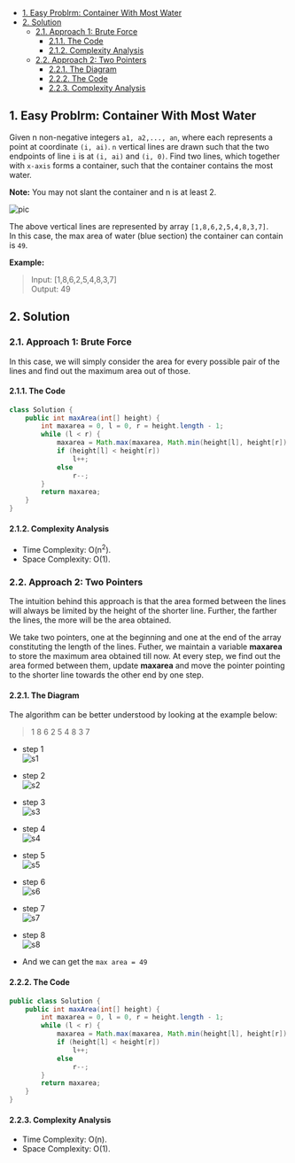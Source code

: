 <!-- TOC -->

- [1. Easy Problrm: Container With Most Water](#1-easy-problrm-container-with-most-water)
- [2. Solution](#2-solution)
  - [2.1. Approach 1: Brute Force](#21-approach-1-brute-force)
    - [2.1.1. The Code](#211-the-code)
    - [2.1.2. Complexity Analysis](#212-complexity-analysis)
  - [2.2. Approach 2: Two Pointers](#22-approach-2-two-pointers)
    - [2.2.1. The Diagram](#221-the-diagram)
    - [2.2.2. The Code](#222-the-code)
    - [2.2.3. Complexity Analysis](#223-complexity-analysis)

<!-- /TOC -->

## 1. Easy Problrm: Container With Most Water
Given n non-negative integers `a1, a2,..., an`, where each represents a point at coordinate `(i, ai)`. `n` vertical lines are drawn such that the two endpoints of line `i` is at `(i, ai)` and `(i, 0)`. Find two lines, which together with `x-axis` forms a container, such that the container contains the most water.  

**Note:** You may not slant the container and n is at least 2.  

![pic](../99.images/2020-09-11-15-02-48.png)  

The above vertical lines are represented by array `[1,8,6,2,5,4,8,3,7]`.  
In this case, the max area of water (blue section) the container can contain is `49`.  

**Example:**

>Input: [1,8,6,2,5,4,8,3,7]  
>Output: 49

## 2. Solution

### 2.1. Approach 1: Brute Force
In this case, we will simply consider the area for every possible pair of the lines and find out the maximum area out of those.  

#### 2.1.1. The Code
```java
class Solution {
    public int maxArea(int[] height) {
        int maxarea = 0, l = 0, r = height.length - 1;
        while (l < r) {
            maxarea = Math.max(maxarea, Math.min(height[l], height[r]) * (r - l));
            if (height[l] < height[r])
                l++;
            else
                r--;
        }
        return maxarea;
    }
}
```

#### 2.1.2. Complexity Analysis
- Time Complexity: O(n<sup>2</sup>).
- Space Complexity: O(1).  


### 2.2. Approach 2: Two Pointers
The intuition behind this approach is that the area formed between the lines will always be limited by the height of the shorter line. Further, the farther the lines, the more will be the area obtained.

We take two pointers, one at the beginning and one at the end of the array constituting the length of the lines. Futher, we maintain a variable **maxarea** to store the maximum area obtained till now. At every step, we find out the area formed between them, update **maxarea** and move the pointer pointing to the shorter line towards the other end by one step.  

#### 2.2.1. The Diagram
The algorithm can be better understood by looking at the example below:  
>1 8 6 2 5 4 8 3 7

- step 1  
  ![s1](../99.images/2020-09-11-15-09-09.png)

- step 2  
  ![s2](../99.images/2020-09-11-15-10-25.png)

- step 3   
  ![s3](../99.images/2020-09-11-15-11-09.png)

- step 4  
  ![s4](../99.images/2020-09-11-15-11-35.png)

- step 5  
  ![s5](../99.images/2020-09-11-15-12-02.png)
 
- step 6  
  ![s6](../99.images/2020-09-11-15-12-22.png)

- step 7  
  ![s7](../99.images/2020-09-11-15-12-41.png)

- step 8  
  ![s8](../99.images/2020-09-11-15-13-02.png)

- And we can get the `max area = 49`

#### 2.2.2. The Code
```java
public class Solution {
    public int maxArea(int[] height) {
        int maxarea = 0, l = 0, r = height.length - 1;
        while (l < r) {
            maxarea = Math.max(maxarea, Math.min(height[l], height[r]) * (r - l));
            if (height[l] < height[r])
                l++;
            else
                r--;
        }
        return maxarea;
    }
}
```

#### 2.2.3. Complexity Analysis
- Time Complexity: O(n).
- Space Complexity: O(1).
